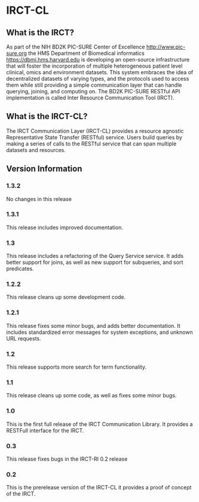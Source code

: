 # IRCT-CL

## What is the IRCT?
As part of the NIH BD2K PIC-SURE Center of Excellence http://www.pic-sure.org the HMS Department of Biomedical informatics https://dbmi.hms.harvard.edu is developing an open-source infrastructure that will foster the incorporation of multiple heterogeneous patient level clinical, omics and environment datasets. This system embraces the idea of decentralized datasets of varying types, and the protocols used to access them while still providing a simple communication layer that can handle querying, joining, and computing on. The BD2K PIC-SURE RESTful API implementation is called Inter Resource Communication Tool (IRCT).

## What is the IRCT-CL?
The IRCT Communication Layer (IRCT-CL) provides a resource agnostic Representative State Transfer (RESTful) service. Users build queries by making a series of calls to the RESTful service that can span multiple datasets and resources.

## Version Information

### 1.3.2
No changes in this release

### 1.3.1
This release includes improved documentation.

### 1.3
This release includes a refactoring of the Query Service service. It adds better support for joins, as well as new support for subqueries, and sort predicates.

### 1.2.2
This release cleans up some development code.

### 1.2.1
This release fixes some minor bugs, and adds better documentation. It includes standardized error messages for system exceptions, and unknown URL requests.

### 1.2
This release supports more search for term functionality.

### 1.1
This release cleans up some code, as well as fixes some minor bugs.

### 1.0
This is the first full release of the IRCT Communication Library. It provides a RESTFull interface for the IRCT.

### 0.3
This release fixes bugs in the IRCT-RI 0.2 release

### 0.2
This is the prerelease version of the IRCT-CL it provides a proof of concept of the IRCT.
